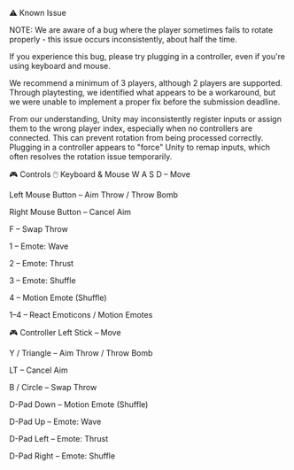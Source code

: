 ⚠️ Known Issue

NOTE:
We are aware of a bug where the player sometimes fails to rotate properly - this issue occurs inconsistently, about half the time.

If you experience this bug, please try plugging in a controller, even if you're using keyboard and mouse.

We recommend a minimum of 3 players, although 2 players are supported. Through playtesting, we identified what appears to be a workaround, but we were unable to implement a proper fix before the submission deadline.

From our understanding, Unity may inconsistently register inputs or assign them to the wrong player index, especially when no controllers are connected. This can prevent rotation from being processed correctly. Plugging in a controller appears to "force" Unity to remap inputs, which often resolves the rotation issue temporarily.

🎮 Controls
🖱️ Keyboard & Mouse
W A S D – Move

Left Mouse Button – Aim Throw / Throw Bomb

Right Mouse Button – Cancel Aim

F – Swap Throw

1 – Emote: Wave

2 – Emote: Thrust

3 – Emote: Shuffle

4 – Motion Emote (Shuffle)

1–4 – React Emoticons / Motion Emotes

🎮 Controller
Left Stick – Move

Y / Triangle – Aim Throw / Throw Bomb

LT – Cancel Aim

B / Circle – Swap Throw

D-Pad Down – Motion Emote (Shuffle)

D-Pad Up – Emote: Wave

D-Pad Left – Emote: Thrust

D-Pad Right – Emote: Shuffle
